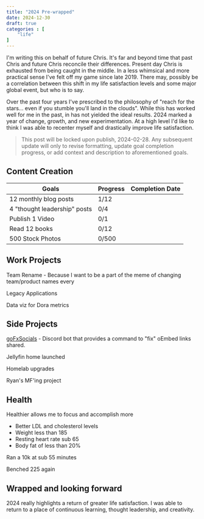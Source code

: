 ```yaml
---
title: "2024 Pre-wrapped"
date: 2024-12-30
draft: true
categories : [
    "life"
]
---
```


I'm writing this on behalf of future Chris. It's far and beyond time that past Chris and future Chris reconcile their differences. Present day Chris is exhausted from being caught in the middle. In a less whimsical and more practical sense I've felt off my game since late 2019. There may, possibly be a correlation between this shift in my life satisfaction levels and some major global event, but who is to say. 

Over the past four years I've prescribed to the philosophy of "reach for the stars... even if you stumble you'll land in the clouds". While this has worked well for me in the past, in has not yielded the ideal results. 2024 marked a year of change, growth, and new experimentation. At a high level I'd like to think I was able to recenter myself and drastically improve life satisfaction. 

> This post will be locked upon publish, 2024-02-28. Any subsequent update will only to revise formatting, update goal completion progress, or add context and description to aforementioned goals. 

## Content Creation

| Goals                        | Progress | Completion Date |
|------------------------------|----------|-----------------|
| 12 monthly blog posts        | 1/12     |                 |
| 4 "thought leadership" posts | 0/4      |                 |
| Publish 1 Video              | 0/1      |                 |
| Read 12 books                | 0/12     |                 |
| 500 Stock Photos             | 0/500    |                 |

## Work Projects

Team Rename - Because I want to be a part of the meme of changing team/product names every 

Legacy Applications

Data viz for Dora metrics

## Side Projects

[goFxSocials](https://github.com/aczietlow/goFxSocials) - Discord bot that provides a command to "fix" oEmbed links shared. 

Jellyfin home launched

Homelab upgrades

Ryan's MF'ing project

## Health

Healthier allows me to focus and accomplish more
* Better LDL and cholesterol levels
* Weight less than 185
* Resting heart rate sub 65
* Body fat of less than 20%

Ran a 10k at sub 55 minutes

Benched 225 again

## Wrapped and looking forward

2024 really highlights a return of greater life satisfaction. I was able to return to a place of continuous learning, thought leadership, and creativity. 